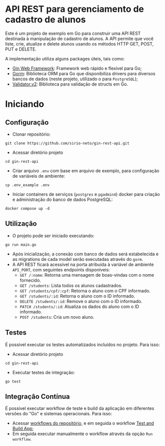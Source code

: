 # API REST para gerenciamento de cadastro de alunos

Este é um projeto de exemplo em Go para construir uma API REST destinada à manipulação de cadastro de alunos. A API permite que você liste, crie, atualize e delete alunos usando os métodos HTTP GET, POST, PUT e DELETE.

A implementação utiliza alguns packages úteis, tais como:
- [Gin Web Framework](https://github.com/gin-gonic/gin): Framework web rápido e flexível para Go;
- [Gorm](https://gorm.io/index.html): Biblioteca ORM para Go que disponibiliza drivers para diversos bancos de dados (neste projeto, utilizado o para `PostgreSQL`);
- [Validator.v2](https://github.com/go-playground/validator): Biblioteca para validação de structs em Go.


# Iniciando

## Configuração
- Clonar repositório:
```
git clone https://github.com/sirio-neto/gin-rest-api.git
```
- Acessar diretório projeto
```
cd gin-rest-api
```
- Criar arquivo `.env` com base em arquivo de exemplo, para configuração de variáveis de ambiente:
```
cp .env_example .env
```
- Iniciar containers de serviços (`postgres` e `pgadmin4`) docker para criação e administração do banco de dados PostgreSQL:
```
docker compose up -d
```

## Utilização
- O projeto pode ser iniciado executando:
```
go run main.go
```
- Após inicialização, a conexão com banco de dados será estabelecida e as migrations de cada model serão executadas através do `gorm`.
- A API REST ficará acessível na porta atribuída à variável de ambiente `API_PORT`, com seguintes endpoints disponíveis:
	- `GET /:nome`: Retorna uma mensagem de boas-vindas com o nome fornecido.
	- `GET /students`: Lista todos os alunos cadastrados.
	- `GET /students/cpf/:cpf`: Retorna o aluno com o CPF informado.
	- `GET /students/:id`: Retorna o aluno com o ID informado.
	- `DELETE /students/:id`: Remove o aluno com o ID informado.
	- `PATCH /students/:id`: Atualiza os dados do aluno com o ID informado.
	- `POST /students`: Cria um novo aluno.

## Testes
É possível executar os testes automatizados incluídos no projeto. Para isso:
- Acessar diretório projeto
```
cd gin-rest-api
```
- Executar testes de integração:
```
go test
```

## Integração Contínua
É possível executar workflow de teste e build da aplicação em diferentes versões do "Go" e sistemas operacionais. Para isso:
- Acessar [workflows do repositório](https://github.com/sirio-neto/gin-rest-api/actions), e em seguida o workflow [Test and Build App](https://github.com/sirio-neto/gin-rest-api/actions/workflows/go.yml);
- Em seguida executar manualmente o workflow através da opção `Run workflow`.